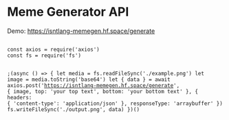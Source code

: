<h1>Meme Generator API</h1>

Demo:
https://isntlang-memegen.hf.space/generate

<code>
const axios = require('axios')
const fs = require('fs')

;(async () => {
  let media = fs.readFileSync('./example.png')
  let image = media.toString('base64')
  let { data } = await axios.post('https://isntlang-memegen.hf.space/generate', {
    image,
    top: 'your top text',
    bottom: 'your bottom text'
  }, {
    headers: {
      'content-type': 'application/json'
    },
    responseType: 'arraybuffer'
  })
  fs.writeFileSync('./output.png', data)
})()
</code>
